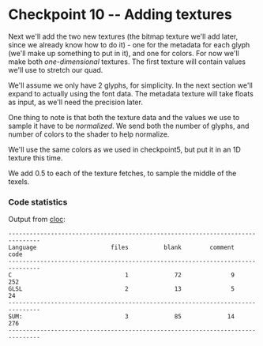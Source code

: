 # Checkpoint 10 -- Adding textures

Next we'll add the two new textures (the bitmap texture we'll add later, since we already know how to do it) - one for the metadata for each glyph (we'll make up something to put in it), and one for colors. For now we'll make both *one-dimensional* textures. The first texture will contain values we'll use to stretch our quad. 

We'll assume we only have 2 glyphs, for simplicity. In the next section we'll expand to actually using the font data. The metadata texture will take floats as input, as we'll need the precision later. 

One thing to note is that both the texture data and the values we use to sample it have to be *normalized*. We send both the number of glyphs, and number of colors to the shader to help normalize. 

We'll use the same colors as we used in checkpoint5, but put it in an 1D texture this time. 

We add 0.5 to each of the texture fetches, to sample the middle of the texels.


### Code statistics

Output from [cloc](https://github.com/AlDanial/cloc):
```
-------------------------------------------------------------------------------
Language                     files          blank        comment           code
-------------------------------------------------------------------------------
C                                1             72              9            252
GLSL                             2             13              5             24
-------------------------------------------------------------------------------
SUM:                             3             85             14            276
-------------------------------------------------------------------------------
```